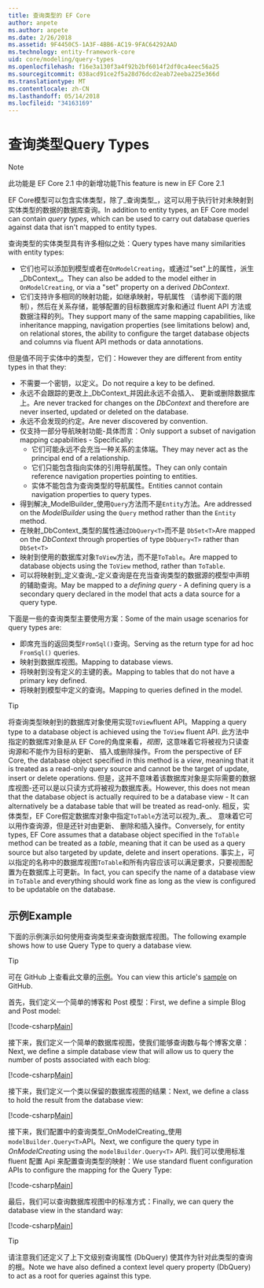 ```yaml
---
title: 查询类型的 EF Core
author: anpete
ms.author: anpete
ms.date: 2/26/2018
ms.assetid: 9F4450C5-1A3F-4BB6-AC19-9FAC64292AAD
ms.technology: entity-framework-core
uid: core/modeling/query-types
ms.openlocfilehash: f16e3a130f3a4f92b2bf6014f2df0ca4eec56a25
ms.sourcegitcommit: 038acd91ce2f5a28d76dcd2eab72eeba225e366d
ms.translationtype: MT
ms.contentlocale: zh-CN
ms.lasthandoff: 05/14/2018
ms.locfileid: "34163169"
---
```

# <a name="query-types"></a><span data-ttu-id="eb1b6-102">查询类型</span><span class="sxs-lookup"><span data-stu-id="eb1b6-102">Query Types</span></span>
> [!NOTE]
> <span data-ttu-id="eb1b6-103">此功能是 EF Core 2.1 中的新增功能</span><span class="sxs-lookup"><span data-stu-id="eb1b6-103">This feature is new in EF Core 2.1</span></span>

<span data-ttu-id="eb1b6-104">EF Core模型可以包含实体类型，除了_查询类型_，这可以用于执行针对未映射到实体类型的数据的数据库查询。</span><span class="sxs-lookup"><span data-stu-id="eb1b6-104">In addition to entity types, an EF Core model can contain _query types_, which can be used to carry out database queries against data that isn't mapped to entity types.</span></span>

<span data-ttu-id="eb1b6-105">查询类型的实体类型具有许多相似之处：</span><span class="sxs-lookup"><span data-stu-id="eb1b6-105">Query types have many similarities with entity types:</span></span>

- <span data-ttu-id="eb1b6-106">它们也可以添加到模型或者在`OnModelCreating`，或通过"set"上的属性，派生_DbContext_。</span><span class="sxs-lookup"><span data-stu-id="eb1b6-106">They can also be added to the model either in `OnModelCreating`, or via a "set" property on a derived _DbContext_.</span></span>
- <span data-ttu-id="eb1b6-107">它们支持许多相同的映射功能，如继承映射，导航属性 （请参阅下面的限制），然后在关系存储，能够配置的目标数据库对象和通过 fluent API 方法或数据注释的列。</span><span class="sxs-lookup"><span data-stu-id="eb1b6-107">They support many of the same mapping capabilities, like inheritance mapping, navigation properties (see limitations below) and, on relational stores, the ability to configure the target database objects and columns via fluent API methods or data annotations.</span></span>

<span data-ttu-id="eb1b6-108">但是值不同于实体中的类型，它们：</span><span class="sxs-lookup"><span data-stu-id="eb1b6-108">However they are different from entity types in that they:</span></span>

- <span data-ttu-id="eb1b6-109">不需要一个密钥，以定义。</span><span class="sxs-lookup"><span data-stu-id="eb1b6-109">Do not require a key to be defined.</span></span>
- <span data-ttu-id="eb1b6-110">永远不会跟踪的更改上_DbContext_并因此永远不会插入、 更新或删除数据库上。</span><span class="sxs-lookup"><span data-stu-id="eb1b6-110">Are never tracked for changes on the _DbContext_ and therefore are never inserted, updated or deleted on the database.</span></span>
- <span data-ttu-id="eb1b6-111">永远不会发现的约定。</span><span class="sxs-lookup"><span data-stu-id="eb1b6-111">Are never discovered by convention.</span></span>
- <span data-ttu-id="eb1b6-112">仅支持一部分导航映射功能-具体而言：</span><span class="sxs-lookup"><span data-stu-id="eb1b6-112">Only support a subset of navigation mapping capabilities - Specifically:</span></span>
  - <span data-ttu-id="eb1b6-113">它们可能永远不会充当一种关系的主体端。</span><span class="sxs-lookup"><span data-stu-id="eb1b6-113">They may never act as the principal end of a relationship.</span></span>
  - <span data-ttu-id="eb1b6-114">它们只能包含指向实体的引用导航属性。</span><span class="sxs-lookup"><span data-stu-id="eb1b6-114">They can only contain reference navigation properties pointing to entities.</span></span>
  - <span data-ttu-id="eb1b6-115">实体不能包含为查询类型的导航属性。</span><span class="sxs-lookup"><span data-stu-id="eb1b6-115">Entities cannot contain navigation properties to query types.</span></span>
- <span data-ttu-id="eb1b6-116">得到解决_ModelBuilder_使用`Query`方法而不是`Entity`方法。</span><span class="sxs-lookup"><span data-stu-id="eb1b6-116">Are addressed on the _ModelBuilder_ using the `Query` method rather than the `Entity` method.</span></span>
- <span data-ttu-id="eb1b6-117">在映射_DbContext_类型的属性通过`DbQuery<T>`而不是 `DbSet<T>`</span><span class="sxs-lookup"><span data-stu-id="eb1b6-117">Are mapped on the _DbContext_ through properties of type `DbQuery<T>` rather than `DbSet<T>`</span></span>
- <span data-ttu-id="eb1b6-118">映射到使用的数据库对象`ToView`方法，而不是`ToTable`。</span><span class="sxs-lookup"><span data-stu-id="eb1b6-118">Are mapped to database objects using the `ToView` method, rather than `ToTable`.</span></span>
- <span data-ttu-id="eb1b6-119">可以将映射到_定义查询_-定义查询是在充当查询类型的数据源的模型中声明的辅助查询。</span><span class="sxs-lookup"><span data-stu-id="eb1b6-119">May be mapped to a _defining query_ - A defining query is a secondary query declared in the model that acts a data source for a query type.</span></span>

<span data-ttu-id="eb1b6-120">下面是一些的查询类型主要使用方案：</span><span class="sxs-lookup"><span data-stu-id="eb1b6-120">Some of the main usage scenarios for query types are:</span></span>

- <span data-ttu-id="eb1b6-121">即席充当的返回类型`FromSql()`查询。</span><span class="sxs-lookup"><span data-stu-id="eb1b6-121">Serving as the return type for ad hoc `FromSql()` queries.</span></span>
- <span data-ttu-id="eb1b6-122">映射到数据库视图。</span><span class="sxs-lookup"><span data-stu-id="eb1b6-122">Mapping to database views.</span></span>
- <span data-ttu-id="eb1b6-123">将映射到没有定义的主键的表。</span><span class="sxs-lookup"><span data-stu-id="eb1b6-123">Mapping to tables that do not have a primary key defined.</span></span>
- <span data-ttu-id="eb1b6-124">将映射到模型中定义的查询。</span><span class="sxs-lookup"><span data-stu-id="eb1b6-124">Mapping to queries defined in the model.</span></span>

> [!TIP]
> <span data-ttu-id="eb1b6-125">将查询类型映射到的数据库对象使用实现`ToView`fluent API。</span><span class="sxs-lookup"><span data-stu-id="eb1b6-125">Mapping a query type to a database object is achieved using the `ToView` fluent API.</span></span> <span data-ttu-id="eb1b6-126">此方法中指定的数据库对象是从 EF Core的角度来看，_视图_，这意味着它将被视为只读查询源和不能作为目标的更新、 插入或删除操作。</span><span class="sxs-lookup"><span data-stu-id="eb1b6-126">From the perspective of EF Core, the database object specified in this method is a _view_, meaning that it is treated as a read-only query source and cannot be the target of update, insert or delete operations.</span></span> <span data-ttu-id="eb1b6-127">但是，这并不意味着该数据库对象是实际需要的数据库视图-还可以是以只读方式将被视为数据库表。</span><span class="sxs-lookup"><span data-stu-id="eb1b6-127">However, this does not mean that the database object is actually required to be a database view - It can alternatively be a database table that will be treated as read-only.</span></span> <span data-ttu-id="eb1b6-128">相反，实体类型，EF Core假定数据库对象中指定`ToTable`方法可以视为_表_、 意味着它可以用作查询源，但是还针对由更新、 删除和插入操作。</span><span class="sxs-lookup"><span data-stu-id="eb1b6-128">Conversely, for entity types, EF Core assumes that a database object specified in the `ToTable` method can be treated as a _table_, meaning that it can be used as a query source but also targeted by update, delete and insert operations.</span></span> <span data-ttu-id="eb1b6-129">事实上，可以指定的名称中的数据库视图`ToTable`和所有内容应该可以满足要求，只要视图配置为在数据库上可更新。</span><span class="sxs-lookup"><span data-stu-id="eb1b6-129">In fact, you can specify the name of a database view in `ToTable` and everything should work fine as long as the view is configured to be updatable on the database.</span></span>

## <a name="example"></a><span data-ttu-id="eb1b6-130">示例</span><span class="sxs-lookup"><span data-stu-id="eb1b6-130">Example</span></span>

<span data-ttu-id="eb1b6-131">下面的示例演示如何使用查询类型来查询数据库视图。</span><span class="sxs-lookup"><span data-stu-id="eb1b6-131">The following example shows how to use Query Type to query a database view.</span></span>

> [!TIP]
> <span data-ttu-id="eb1b6-132">可在 GitHub 上查看此文章的[示例](https://github.com/aspnet/EntityFrameworkCore/tree/dev/samples/QueryTypes)。</span><span class="sxs-lookup"><span data-stu-id="eb1b6-132">You can view this article's [sample](https://github.com/aspnet/EntityFrameworkCore/tree/dev/samples/QueryTypes) on GitHub.</span></span>

<span data-ttu-id="eb1b6-133">首先，我们定义一个简单的博客和 Post 模型：</span><span class="sxs-lookup"><span data-stu-id="eb1b6-133">First, we define a simple Blog and Post model:</span></span>

[!code-csharp[Main](../../../efcore-dev/samples/QueryTypes/Program.cs#Entities)]

<span data-ttu-id="eb1b6-134">接下来，我们定义一个简单的数据库视图，使我们能够查询数与每个博客文章：</span><span class="sxs-lookup"><span data-stu-id="eb1b6-134">Next, we define a simple database view that will allow us to query the number of posts associated with each blog:</span></span>

[!code-csharp[Main](../../../efcore-dev/samples/QueryTypes/Program.cs#View)]

<span data-ttu-id="eb1b6-135">接下来，我们定义一个类以保留的数据库视图的结果：</span><span class="sxs-lookup"><span data-stu-id="eb1b6-135">Next, we define a class to hold the result from the database view:</span></span>

[!code-csharp[Main](../../../efcore-dev/samples/QueryTypes/Program.cs#QueryType)]

<span data-ttu-id="eb1b6-136">接下来，我们配置中的查询类型_OnModelCreating_使用`modelBuilder.Query<T>`API。</span><span class="sxs-lookup"><span data-stu-id="eb1b6-136">Next, we configure the query type in _OnModelCreating_ using the `modelBuilder.Query<T>` API.</span></span>
<span data-ttu-id="eb1b6-137">我们可以使用标准 fluent 配置 Api 来配置查询类型的映射：</span><span class="sxs-lookup"><span data-stu-id="eb1b6-137">We use standard fluent configuration APIs to configure the mapping for the Query Type:</span></span>

[!code-csharp[Main](../../../efcore-dev/samples/QueryTypes/Program.cs#Configuration)]

<span data-ttu-id="eb1b6-138">最后，我们可以查询数据库视图中的标准方式：</span><span class="sxs-lookup"><span data-stu-id="eb1b6-138">Finally, we can query the database view in the standard way:</span></span>

[!code-csharp[Main](../../../efcore-dev/samples/QueryTypes/Program.cs#Query)]

> [!TIP]
> <span data-ttu-id="eb1b6-139">请注意我们还定义了上下文级别查询属性 (DbQuery) 使其作为针对此类型的查询的根。</span><span class="sxs-lookup"><span data-stu-id="eb1b6-139">Note we have also defined a context level query property (DbQuery) to act as a root for queries against this type.</span></span>

